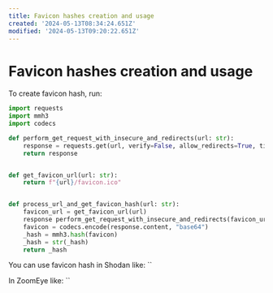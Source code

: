 ```yaml
---
title: Favicon hashes creation and usage
created: '2024-05-13T08:34:24.651Z'
modified: '2024-05-13T09:20:22.651Z'
---
```


# Favicon hashes creation and usage

To create favicon hash, run:

```python
import requests
import mmh3
import codecs

def perform_get_request_with_insecure_and_redirects(url: str):
    response = requests.get(url, verify=False, allow_redirects=True, timeout=15)
    return response


def get_favicon_url(url: str):
    return f"{url}/favicon.ico"


def process_url_and_get_favicon_hash(url: str):
    favicon_url = get_favicon_url(url)
    response perform_get_request_with_insecure_and_redirects(favicon_url)
    favicon = codecs.encode(response.content, "base64")
    _hash = mmh3.hash(favicon)
    _hash = str(_hash)
    return _hash
```

You can use favicon hash in Shodan like: ``

In ZoomEye like: ``
